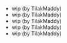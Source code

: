 * wip (by TilakMaddy)
* wip (by TilakMaddy)
* wip (by TilakMaddy)
* wip (by TilakMaddy)
* wip (by TilakMaddy)
